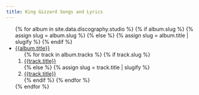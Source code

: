 ```yaml
---
title: King Gizzard Songs and Lyrics
---
```


<ul>
  {% for album in site.data.discography.studio %}
    {% if album.slug %}
      {% assign slug = album.slug %}
    {% else %}
      {% assign slug = album.title | slugify %}
    {% endif %}
    <li data-album="{{slug}}">
      <a href="/releases/{{slug}}">{{album.title}}</a>
      <ol>
        {% for track in album.tracks %}
          {% if track.slug %}
            <li><a href="/songs/{{track.slug}}">{{track.title}}</a></li>
          {% else %}
            {% assign slug = track.title | slugify %}
            <li><a href="/songs/{{slug}}">{{track.title}}</a></li>
          {% endif %}
        {% endfor %}
      </ol>
    </li>
  {% endfor %}
</ul>
